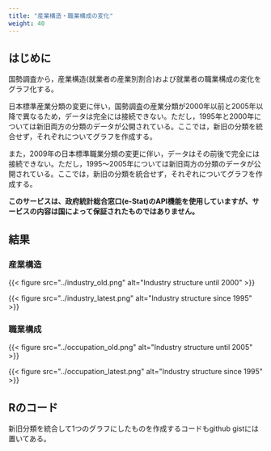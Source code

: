 ```yaml
---
title: "産業構造・職業構成の変化"
weight: 40
---
```



## はじめに

国勢調査から，産業構造(就業者の産業別割合)および就業者の職業構成の変化をグラフ化する。

日本標準産業分類の変更に伴い，国勢調査の産業分類が2000年以前と2005年以降で異なるため，データは完全には接続できない。ただし，1995年と2000年については新旧両方の分類のデータが公開されている。ここでは，新旧の分類を統合せず，それぞれについてグラフを作成する。

また，2009年の日本標準職業分類の変更に伴い，データはその前後で完全には接続できない。ただし，1995～2005年については新旧両方の分類のデータが公開されている。ここでは，新旧の分類を統合せず，それぞれについてグラフを作成する。

**このサービスは、政府統計総合窓口(e-Stat)のAPI機能を使用していますが、サービスの内容は国によって保証されたものではありません。**

## 結果

### 産業構造

{{< figure src="../industry_old.png" alt="Industry structure until 2000" >}}

{{< figure src="../industry_latest.png" alt="Industry structure since 1995" >}}

### 職業構成

{{< figure src="../occupation_old.png" alt="Industry structure until 2005" >}}

{{< figure src="../occupation_latest.png" alt="Industry structure since 1995" >}}

## Rのコード

新旧分類を統合して1つのグラフにしたものを作成するコードもgithub gistには置いてある。

<script src="https://gist.github.com/tomokazu518/7d94dc7ab21ef7998a45b425f1651035.js?file=industry_occupation_simple.R"></script>
